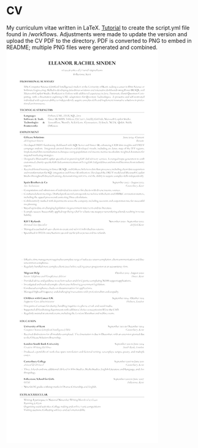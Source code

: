 # CV
My curriculum vitae written in LaTeX. [Tutorial](https://medium.com/@jasonzhang02/automating-resumes-with-overleaf-github-and-github-actions-4f131a333939) to create the script.yml file found in /workflows. Adjustments were made to update the version and upload the CV PDF to the directory. PDF is converted to PNG to embed in README; multiple PNG files were generated and combined. 
![CV Image](cv.png)
